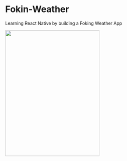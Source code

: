 # Fokin-Weather
Learning React Native by building a Foking Weather App





 <img src="https://user-images.githubusercontent.com/33335762/194687118-c20b7bc5-6bea-465d-86f5-0b7e08607f24.png" width="300" height="400"/>
